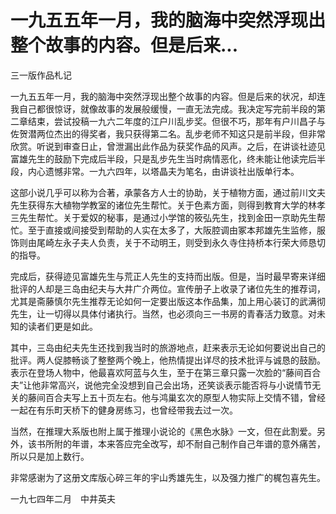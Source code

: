 # 一九五五年一月，我的脑海中突然浮现出整个故事的内容。但是后来...

三一版作品札记

一九五五年一月，我的脑海中突然浮现出整个故事的内容。但是后来的状况，却连我自己都很惊讶，就像故事的发展般缓慢，一直无法完成。我决定写完前半段的第二章结束，尝试投稿一九六二年度的江户川乱步奖。但很不巧，那年有户川昌子与佐贺潜两位杰出的得奖者，我只获得第二名。乱步老师不知这只是前半段，但非常欣赏。听说到审查日止，曾泄漏出此作品为获奖作品的风声。之后，在讲谈社迹见富雄先生的鼓励下完成后半段，只是乱步先生当时病情恶化，终未能让他读完后半段，内心遗憾非常。一九六四年，以塔晶夫为笔名，由讲谈社出版单行本。

这部小说几乎可以称为合著，承蒙各方人士的协助，关于植物方面，通过前川文夫先生获得东大植物学教室的诸位先生帮忙。关于色素方面，则得到教育大学的林孝三先生帮忙。关于爱奴的秘事，是通过小学馆的筱弘先生，找到金田一京助先生帮忙。至于直接或间接受到帮助的人实在太多了，大阪腔调由冢本邦雄先生监修，服饰则由尾崎左永子夫人负责，关于不动明王，则受到永久寺住持桥本行荣大师恳切的指导。

完成后，获得迹见富雄先生与荒正人先生的支持而出版。但是，当时最早寄来详细批评的人却是三岛由纪夫与大井广介两位。宣传册子上收录了诸位先生的推荐词，尤其是斋藤慎尔先生推荐无论如何一定要出版这本作品集，加上用心装订的武满彻先生，让一切得以具体付诸执行。当然，也必须向三一书房的青春活力致意。对未知的读者们更是如此。

其中，三岛由纪夫先生还找到我当时的旅游地点，赶来表示无论如何要说出自己的批评。两人促膝畅谈了整整两个晚上，他热情提出详尽的技术批评与诚恳的鼓励。表示在登场人物中，他最喜欢阿蓝与久生，至于在第三章只露一次脸的“藤间百合夫”让他非常高兴，说他完全没想到自己会出场，还笑谈表示能否将与小说情节无关的藤间百合夫写上五十页左右。他与鸿巢玄次的原型人物实际上交情不错，曾经一起在有乐町天桥下的健身房练习，也曾经带我去过一次。

当然，在推理大系版也附上属于推理小说论的《黑色水脉》一文，但在此割爱。另外，该书所附的年谱，本来答应完全改写，却不耐自己制作自己年谱的意外痛苦，所以只是加上数行。

非常感谢为了这册文库版心碎三年的宇山秀雄先生，以及强力推广的梶包喜先生。

一九七四年二月　中井英夫